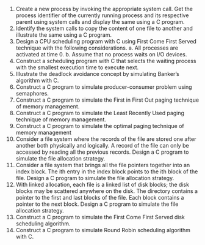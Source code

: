 1. Create a new process by invoking the appropriate system call. Get the process identifier of the currently running process and its respective parent using system calls and display the same using a C program.
2. Identify the system calls to copy the content of one file to another and illustrate the same using a C program.
3. Design a CPU scheduling program with C using First Come First Served technique with the following considerations. 
a. All processes are activated at time 0. 
b. Assume that no process waits on I/O devices.
4. Construct a scheduling program with C that selects the waiting process with the smallest execution time to execute next.
5. Illustrate the deadlock avoidance concept by simulating Banker’s algorithm with C. 
6. Construct a C program to simulate producer-consumer problem using semaphores.  
7. Construct a C program to simulate the First in First Out paging technique of memory management.
8. Construct a C program to simulate the Least Recently Used paging technique of memory management.
9. Construct a C program to simulate the optimal paging technique of memory management  
10. Consider a file system where the records of the file are stored one after another both physically and logically. A record of the file can only be accessed by reading all the previous records.  Design a C program to simulate the file allocation strategy.
11. Consider a file system that brings all the file pointers together into an index block. The ith entry in the index block points to the ith block of the file. Design a C program to simulate the file allocation strategy.
12. With linked allocation, each file is a linked list of disk blocks; the disk blocks may be scattered anywhere on the disk. The directory contains a pointer to the first and last blocks of the file.  Each block contains a pointer to the next block. Design a C program to simulate the file allocation strategy.
13. Construct a C program to simulate the First Come First Served disk scheduling algorithm.  
14. Construct a C program to simulate Round Robin scheduling algorithm with C.
